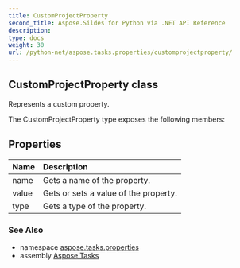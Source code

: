 ```yaml
---
title: CustomProjectProperty
second_title: Aspose.Sildes for Python via .NET API Reference
description: 
type: docs
weight: 30
url: /python-net/aspose.tasks.properties/customprojectproperty/
---
```


## CustomProjectProperty class

Represents a custom property.

The CustomProjectProperty type exposes the following members:
## Properties
| Name | Description |
| :- | :- |
|name|Gets a name of the property.|
|value|Gets or sets a value of the property.|
|type|Gets a type of the property.|

### See Also

* namespace [aspose.tasks.properties](/python-net/aspose.tasks.properties/)
* assembly [Aspose.Tasks](/tasks/python-net/)


